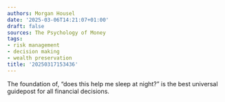 ```yaml
---
authors: Morgan Housel
date: '2025-03-06T14:21:07+01:00'
draft: false
sources: The Psychology of Money
tags:
- risk management
- decision making
- wealth preservation
title: '20250317153436'
---
```


The foundation of, “does this help me sleep at night?” is the best universal guidepost for all financial decisions.